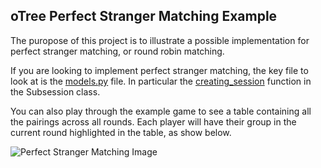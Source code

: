 ## oTree Perfect Stranger Matching Example

The puropose of this project is to illustrate a possible implementation for perfect stranger matching, or round robin matching.

If you are looking to implement perfect stranger matching, the key file to look at is the 
[models.py](https://github.com/cesslab/otree-perfect-stranger-matching/blob/master/perfect_stranger/game/models.py) file. In particular the [creating_session](https://github.com/cesslab/otree-perfect-stranger-matching/blob/master/perfect_stranger/game/models.py#L47-L123) 
function in the Subsession class.

You can also play through the example game to see a table containing all the pairings across all rounds. Each player will have their group in the current round highlighted in the table, as 
show below.

![Perfect Stranger Matching Image](https://github.com/cesslab/otree-perfect-stranger-matching/raw/master/perfect_stranger/img/Perfect_Stranger_Matching.png "Perfect Stranger Matching")